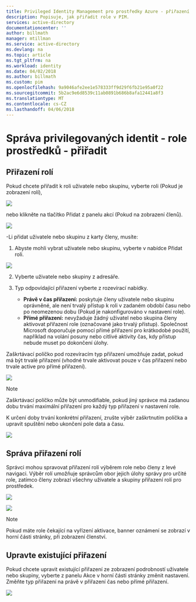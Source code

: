 ```yaml
---
title: Privileged Identity Management pro prostředky Azure - přiřazení role | Microsoft Docs
description: Popisuje, jak přiřadit role v PIM.
services: active-directory
documentationcenter: ''
author: billmath
manager: mtillman
ms.service: active-directory
ms.devlang: na
ms.topic: article
ms.tgt_pltfrm: na
ms.workload: identity
ms.date: 04/02/2018
ms.author: billmath
ms.custom: pim
ms.openlocfilehash: 9a9046afe2ee1e578333ff9d29f6fb21e95a0f22
ms.sourcegitcommit: 5b2ac9e6d8539c11ab0891b686b8afa12441a8f3
ms.translationtype: MT
ms.contentlocale: cs-CZ
ms.lasthandoff: 04/06/2018
---
```

# <a name="privileged-identity-management---resource-roles---assign"></a>Správa privilegovaných identit - role prostředků - přiřadit

## <a name="assign-roles"></a>Přiřazení rolí

Pokud chcete přiřadit k roli uživatele nebo skupinu, vyberte roli (Pokud je zobrazení rolí), 

![](media/azure-pim-resource-rbac/rbac-assign-roles-1.png)

nebo klikněte na tlačítko Přidat z panelu akcí (Pokud na zobrazení členů).

![](media/azure-pim-resource-rbac/rbac-assign-roles-2.png)


-Li přidat uživatele nebo skupinu z karty členy, musíte: 

1. Abyste mohli vybrat uživatele nebo skupinu, vyberte v nabídce Přidat roli.

![](media/azure-pim-resource-rbac/rbac-assign-roles-select-role.png)

2. Vyberte uživatele nebo skupiny z adresáře.

3. Typ odpovídající přiřazení vyberte z rozevírací nabídky. 

    - **Právě v čas přiřazení:** poskytuje členy uživatele nebo skupinu oprávněné, ale není trvalý přístup k roli v zadaném období času nebo po neomezenou dobu (Pokud je nakonfigurováno v nastavení role). 
    - **Přímé přiřazení:** nevyžaduje žádný uživatel nebo skupina členy aktivovat přiřazení role (označované jako trvalý přístup). Společnost Microsoft doporučuje pomocí přímé přiřazení pro krátkodobé použití, například na volání posuny nebo citlivé aktivity čas, kdy přístup nebude muset po dokončení úlohy.

Zaškrtávací políčko pod rozevíracím typ přiřazení umožňuje zadat, pokud má být trvalé přiřazení (vhodné trvale aktivovat pouze v čas přiřazení nebo trvale active pro přímé přiřazení).

![](media/azure-pim-resource-rbac/rbac-assign-roles-settings.png)

>[!NOTE]
>Zaškrtávací políčko může být unmodifiable, pokud jiný správce má zadanou dobu trvání maximální přiřazení pro každý typ přiřazení v nastavení role.

 K určení doby trvání konkrétní přiřazení, zrušte výběr zaškrtnutím políčka a upravit spuštění nebo ukončení pole data a času.

![](media/azure-pim-resource-rbac/rbac-assign-roles-duration.png)


## <a name="manage-role-assignments"></a>Správa přiřazení rolí

Správci mohou spravovat přiřazení rolí výběrem role nebo členy z levé navigaci. Výběr rolí umožňuje správcům obor jejich úlohy správy pro určité role, zatímco členy zobrazí všechny uživatele a skupiny přiřazení rolí pro prostředek.

![](media/azure-pim-resource-rbac/rbac-assign-roles-roles.png)

![](media/azure-pim-resource-rbac/rbac-assign-roles-members.png)

>[!NOTE]
Pokud máte role čekající na vyřízení aktivace, banner oznámení se zobrazí v horní části stránky, při zobrazení členství.


## <a name="modify-existing-assignments"></a>Upravte existující přiřazení

Pokud chcete upravit existující přiřazení ze zobrazení podrobností uživatele nebo skupiny, vyberte z panelu Akce v horní části stránky změnit nastavení. Změňte typ přiřazení na právě v přiřazení čas nebo přímé přiřazení.

![](media/azure-pim-resource-rbac/rbac-assign-role-manage.png)
